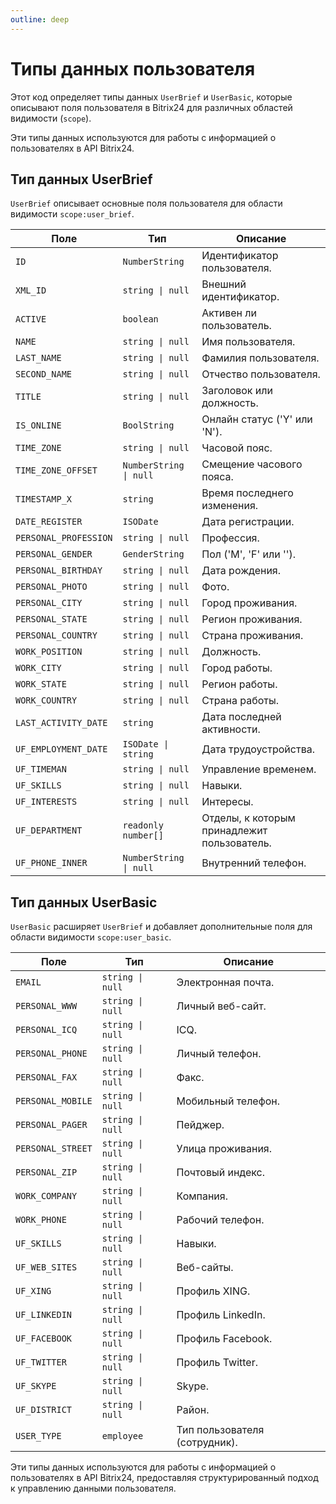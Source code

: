```yaml
---
outline: deep
---
```

# Типы данных пользователя

Этот код определяет типы данных `UserBrief` и `UserBasic`, которые описывают поля пользователя в Bitrix24 для различных областей видимости (`scope`).

Эти типы данных используются для работы с информацией о пользователях в API Bitrix24.

## Тип данных UserBrief

`UserBrief` описывает основные поля пользователя для области видимости `scope:user_brief`.

| Поле                  | Тип                    | Описание                                    |
|-----------------------|------------------------|---------------------------------------------|
| `ID`                  | `NumberString`         | Идентификатор пользователя.                 |
| `XML_ID`              | `string \| null`       | Внешний идентификатор.                      |
| `ACTIVE`              | `boolean`              | Активен ли пользователь.                    |
| `NAME`                | `string \| null`       | Имя пользователя.                           |
| `LAST_NAME`           | `string \| null`       | Фамилия пользователя.                       |
| `SECOND_NAME`         | `string \| null`       | Отчество пользователя.                      |
| `TITLE`               | `string \| null`       | Заголовок или должность.                    |
| `IS_ONLINE`           | `BoolString`           | Онлайн статус ('Y' или 'N').                |
| `TIME_ZONE`           | `string \| null`       | Часовой пояс.                               |
| `TIME_ZONE_OFFSET`    | `NumberString \| null` | Смещение часового пояса.                    |
| `TIMESTAMP_X`         | `string`               | Время последнего изменения.                 |
| `DATE_REGISTER`       | `ISODate`              | Дата регистрации.                           |
| `PERSONAL_PROFESSION` | `string \| null`       | Профессия.                                  |
| `PERSONAL_GENDER`     | `GenderString`         | Пол ('M', 'F' или '').                      |
| `PERSONAL_BIRTHDAY`   | `string \| null`       | Дата рождения.                              |
| `PERSONAL_PHOTO`      | `string \| null`       | Фото.                                       |
| `PERSONAL_CITY`       | `string \| null`       | Город проживания.                           |
| `PERSONAL_STATE`      | `string \| null`       | Регион проживания.                          |
| `PERSONAL_COUNTRY`    | `string \| null`       | Страна проживания.                          |
| `WORK_POSITION`       | `string \| null`       | Должность.                                  |
| `WORK_CITY`           | `string \| null`       | Город работы.                               |
| `WORK_STATE`          | `string \| null`       | Регион работы.                              |
| `WORK_COUNTRY`        | `string \| null`       | Страна работы.                              |
| `LAST_ACTIVITY_DATE`  | `string`               | Дата последней активности.                  |
| `UF_EMPLOYMENT_DATE`  | `ISODate \| string`    | Дата трудоустройства.                       |
| `UF_TIMEMAN`          | `string \| null`       | Управление временем.                        |
| `UF_SKILLS`           | `string \| null`       | Навыки.                                     |
| `UF_INTERESTS`        | `string \| null`       | Интересы.                                   |
| `UF_DEPARTMENT`       | `readonly number[]`    | Отделы, к которым принадлежит пользователь. |
| `UF_PHONE_INNER`      | `NumberString \| null` | Внутренний телефон.                         |

## Тип данных UserBasic

`UserBasic` расширяет `UserBrief` и добавляет дополнительные поля для области видимости `scope:user_basic`.

| Поле              | Тип              | Описание                      |
|-------------------|------------------|-------------------------------|
| `EMAIL`           | `string \| null` | Электронная почта.            |
| `PERSONAL_WWW`    | `string \| null` | Личный веб-сайт.              |
| `PERSONAL_ICQ`    | `string \| null` | ICQ.                          |
| `PERSONAL_PHONE`  | `string \| null` | Личный телефон.               |
| `PERSONAL_FAX`    | `string \| null` | Факс.                         |
| `PERSONAL_MOBILE` | `string \| null` | Мобильный телефон.            |
| `PERSONAL_PAGER`  | `string \| null` | Пейджер.                      |
| `PERSONAL_STREET` | `string \| null` | Улица проживания.             |
| `PERSONAL_ZIP`    | `string \| null` | Почтовый индекс.              |
| `WORK_COMPANY`    | `string \| null` | Компания.                     |
| `WORK_PHONE`      | `string \| null` | Рабочий телефон.              |
| `UF_SKILLS`       | `string \| null` | Навыки.                       |
| `UF_WEB_SITES`    | `string \| null` | Веб-сайты.                    |
| `UF_XING`         | `string \| null` | Профиль XING.                 |
| `UF_LINKEDIN`     | `string \| null` | Профиль LinkedIn.             |
| `UF_FACEBOOK`     | `string \| null` | Профиль Facebook.             |
| `UF_TWITTER`      | `string \| null` | Профиль Twitter.              |
| `UF_SKYPE`        | `string \| null` | Skype.                        |
| `UF_DISTRICT`     | `string \| null` | Район.                        |
| `USER_TYPE`       | `employee`       | Тип пользователя (сотрудник). |

Эти типы данных используются для работы с информацией о пользователях в API Bitrix24, предоставляя структурированный подход к управлению данными пользователя.